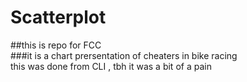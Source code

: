 # Scatterplot

##this is repo for FCC<br />
###it is a chart prersentation of cheaters in bike racing<br /> 
this was done from CLI , tbh it was a bit of a pain<br />
